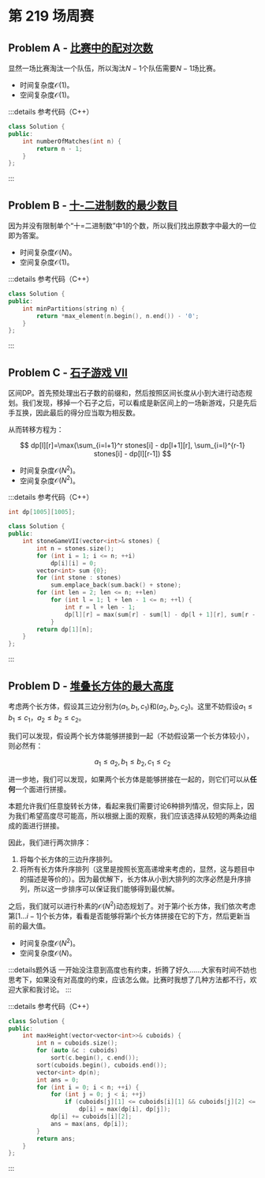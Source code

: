 # 第 219 场周赛

## Problem A - [比赛中的配对次数](https://leetcode.cn/problems/count-of-matches-in-tournament/)

显然一场比赛淘汰一个队伍，所以淘汰$N-1$个队伍需要$N-1$场比赛。

- 时间复杂度$\mathcal{O}(1)$。
- 空间复杂度$\mathcal{O}(1)$。

:::details 参考代码（C++）

```cpp
class Solution {
public:
    int numberOfMatches(int n) {
        return n - 1;
    }
};
```

:::

## Problem B - [十-二进制数的最少数目](https://leetcode.cn/problems/partitioning-into-minimum-number-of-deci-binary-numbers/)

因为并没有限制单个“十=二进制数”中1的个数，所以我们找出原数字中最大的一位即为答案。

- 时间复杂度$\mathcal{O}(N)$。
- 空间复杂度$\mathcal{O}(1)$。

:::details 参考代码（C++）
```cpp
class Solution {
public:
    int minPartitions(string n) {
        return *max_element(n.begin(), n.end()) - '0';
    }
};
```
:::

## Problem C - [石子游戏 VII](https://leetcode.cn/problems/stone-game-vii/)

区间DP。首先预处理出石子数的前缀和，然后按照区间长度从小到大进行动态规划。我们发现，移掉一个石子之后，可以看成是新区间上的一场新游戏，只是先后手互换，因此最后的得分应当取为相反数。

从而转移方程为：

$$
dp[l][r]=\max(\sum_{i=l+1}^r stones[i] - dp[l+1][r], \sum_{i=l}^{r-1} stones[i] - dp[l][r-1])
$$

- 时间复杂度$\mathcal{O}(N^2)$。
- 空间复杂度$\mathcal{O}(N^2)$。

:::details 参考代码（C++）
```cpp
int dp[1005][1005];

class Solution {
public:
    int stoneGameVII(vector<int>& stones) {
        int n = stones.size();
        for (int i = 1; i <= n; ++i)
            dp[i][i] = 0;
        vector<int> sum {0};
        for (int stone : stones)
            sum.emplace_back(sum.back() + stone);
        for (int len = 2; len <= n; ++len)
            for (int l = 1; l + len - 1 <= n; ++l) {
                int r = l + len - 1;
                dp[l][r] = max(sum[r] - sum[l] - dp[l + 1][r], sum[r - 1] - sum[l - 1] - dp[l][r - 1]);
            }
        return dp[1][n];
    }
};
```
:::

## Problem D - [堆叠长方体的最大高度](https://leetcode.cn/problems/maximum-height-by-stacking-cuboids/)

考虑两个长方体，假设其三边分别为$(a_1,b_1,c_1)$和$(a_2,b_2,c_2)$。这里不妨假设$a_1\leq b_1\leq c_1$，$a_2\leq b_2\leq c_2$。

我们可以发现，假设两个长方体能够拼接到一起（不妨假设第一个长方体较小），则必然有：

$$
a_1\leq a_2,b_1\leq b_2,c_1\leq c_2
$$

进一步地，我们可以发现，如果两个长方体是能够拼接在一起的，则它们可以从**任何**一个面进行拼接。

本题允许我们任意旋转长方体，看起来我们需要讨论6种排列情况，但实际上，因为我们希望高度尽可能高，所以根据上面的观察，我们应该选择从较短的两条边组成的面进行拼接。

因此，我们进行两次排序：

1. 将每个长方体的三边升序排列。
2. 将所有长方体升序排列（这里是按照长宽高递增来考虑的，显然，这与题目中的描述是等价的）。因为最优解下，长方体从小到大排列的次序必然是升序排列，所以这一步排序可以保证我们能够得到最优解。

之后，我们就可以进行朴素的$\mathcal{O}(N^2)$动态规划了。对于第$i$个长方体，我们依次考虑第$[1\dots i-1]$个长方体，看看是否能够将第$i$个长方体拼接在它的下方，然后更新当前的最大值。

- 时间复杂度$\mathcal{O}(N^2)$。
- 空间复杂度$\mathcal{O}(N)$。

:::details题外话
一开始没注意到高度也有约束，折腾了好久……大家有时间不妨也思考下，如果没有对高度的约束，应该怎么做。比赛时我想了几种方法都不行，欢迎大家和我讨论。
:::

:::details 参考代码（C++）

```cpp
class Solution {
public:
    int maxHeight(vector<vector<int>>& cuboids) {
        int n = cuboids.size();
        for (auto &c : cuboids)
            sort(c.begin(), c.end());
        sort(cuboids.begin(), cuboids.end());
        vector<int> dp(n);
        int ans = 0;
        for (int i = 0; i < n; ++i) {
            for (int j = 0; j < i; ++j)
                if (cuboids[j][1] <= cuboids[i][1] && cuboids[j][2] <= cuboids[i][2])
                    dp[i] = max(dp[i], dp[j]);
            dp[i] += cuboids[i][2];
            ans = max(ans, dp[i]);
        }
        return ans;
    }
};
```

:::
